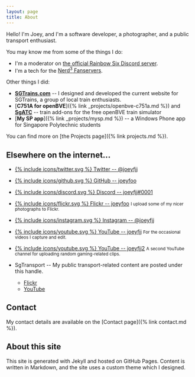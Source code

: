 ```yaml
---
layout: page
title: About
---
```


Hello! I'm Joey, and I'm a software developer, a photographer, and a public transport enthusiast. 

You may know me from some of the things I do: 

* I'm a moderator on [the official Rainbow Six Discord server](https://discord.gg/rainbow6). 
* I'm a tech for the [Nerd<sup>3</sup> Fanservers](http://n3fs.co.uk/).

Other things I did: 

* [**SGTrains.com**](http://www.sgtrains.com/) -- I designed and developed the current website for SGTrains, a group of local train enthusiasts.
* [**C751A for openBVE**]({% link _projects/openbve-c751a.md %}) and [**SgATC**](https://github.com/joeyfoo/SgATC) -- train add-ons for the free openBVE train simulator
* [**My SP app**]({% link _projects/mysp.md %}) -- a Windows Phone app for Singapore Polytechnic students

You can find more on [the Projects page]({% link projects.md %}). 

## Elsewhere on the internet...

* [{% include icons/twitter.svg %} Twitter -- @joeyfjj](https://twitter.com/joeyfjj)
* [{% include icons/github.svg %} GitHub -- joeyfoo](https://github.com/joeyfoo)
* [{% include icons/discord.svg %} Discord -- joeyfjj#0001](https://discordapp.com/)
* [{% include icons/flickr.svg %} Flickr -- joeyfoo](https://www.flickr.com/photos/joeyfoo/) <small>I upload some of my nicer photographs to Flickr.</small>
* [{% include icons/instagram.svg %} Instagram -- @joeyfjj](https://www.instagram.com/joeyfjj/)
* [{% include icons/youtube.svg %} YouTube -- joeyfjj](https://www.youtube.com/user/joeyfjj) <small>For the occasional videos I capture and edit.</small>
* [{% include icons/youtube.svg %} YouTube -- joeyfjj2](https://www.youtube.com/channel/UCJXRrmE82RZ9WoUScgp7STA) <small>A second YouTube channel for uploading random gaming-related clips.</small>


* SgTransport -- My public transport-related content are posted under this handle. 
    * [Flickr](https://www.flickr.com/photos/sgtransport/) 
    * [YouTube](https://www.youtube.com/user/SingaporeTransport) 

## Contact

My contact details are available on the [Contact page]({% link contact.md %}).

## About this site

This site is generated with Jekyll and hosted on GitHub Pages. Content is written in Markdown, and the site uses a custom theme which I designed. 

